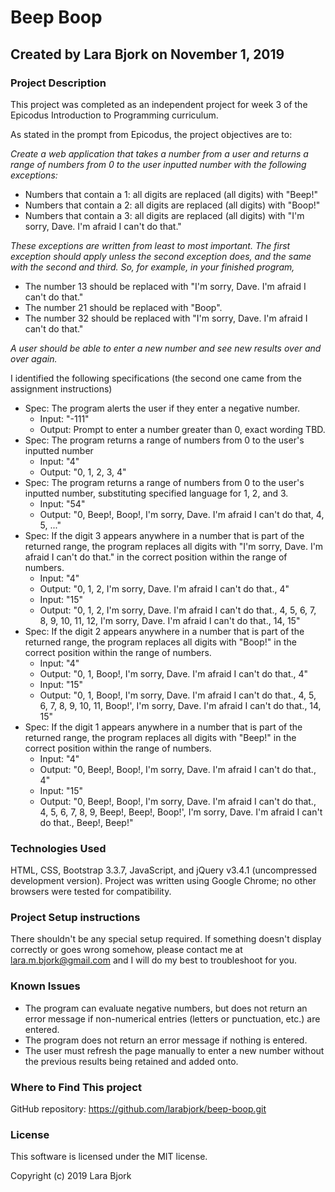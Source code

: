 # Beep Boop

## Created by Lara Bjork on November 1, 2019

### Project Description
This project was completed as an independent project for week 3 of the Epicodus Introduction to Programming curriculum.

As stated in the prompt from Epicodus, the project objectives are to:

_Create a web application that takes a number from a user and returns a range of numbers from 0 to the user inputted number with the following exceptions:_

* Numbers that contain a 1: all digits are replaced (all digits) with "Beep!"
* Numbers that contain a 2: all digits are replaced (all digits) with "Boop!"
* Numbers that contain a 3: all digits are replaced (all digits) with "I'm sorry, Dave. I'm afraid I can't do that."

_These exceptions are written from least to most important. The first exception should apply unless the second exception does, and the same with the second and third. So, for example, in your finished program,_

* The number 13 should be replaced with "I'm sorry, Dave. I'm afraid I can't do that."
* The number 21 should be replaced with "Boop".
* The number 32 should be replaced with "I'm sorry, Dave. I'm afraid I can't do that."

_A user should be able to enter a new number and see new results over and over again._

I identified the following specifications (the second one came from the assignment instructions)
* Spec: The program alerts the user if they enter a negative number.
    * Input: "-111"
    * Output: Prompt to enter a number greater than 0, exact wording TBD.
* Spec: The program returns a range of numbers from 0 to the user's inputted number
    * Input: "4"
    * Output: "0, 1, 2, 3, 4"
* Spec: The program returns a range of numbers from 0 to the user's inputted number, substituting specified language for 1, 2, and 3.
    * Input: "54"
    * Output: "0, Beep!, Boop!, I'm sorry, Dave. I'm afraid I can't do that, 4, 5, ..."  
* Spec: If the digit 3 appears anywhere in a number that is part of the returned range, the program replaces all digits with "I'm sorry, Dave. I'm afraid I can't do that." in the correct position within the range of numbers.
    * Input: "4"
    * Output: "0, 1, 2, I'm sorry, Dave. I'm afraid I can't do that., 4"
    * Input: "15"
    * Output: "0, 1, 2, I'm sorry, Dave. I'm afraid I can't do that., 4, 5, 6, 7, 8, 9, 10, 11, 12, I'm sorry, Dave. I'm afraid I can't do that., 14, 15"
* Spec: If the digit 2 appears anywhere in a number that is part of the returned range, the program replaces all digits with "Boop!" in the correct position within the range of numbers.
    * Input: "4"
    * Output: "0, 1, Boop!, I'm sorry, Dave. I'm afraid I can't do that., 4"
    * Input: "15"
    * Output: "0, 1, Boop!, I'm sorry, Dave. I'm afraid I can't do that., 4, 5, 6, 7, 8, 9, 10, 11, Boop!', I'm sorry, Dave. I'm afraid I can't do that., 14, 15"    
* Spec: If the digit 1 appears anywhere in a number that is part of the returned range, the program replaces all digits with "Beep!" in the correct position within the range of numbers.
    * Input: "4"
    * Output: "0, Beep!, Boop!, I'm sorry, Dave. I'm afraid I can't do that., 4"
    * Input: "15"
    * Output: "0, Beep!, Boop!, I'm sorry, Dave. I'm afraid I can't do that., 4, 5, 6, 7, 8, 9, Beep!, Beep!, Boop!', I'm sorry, Dave. I'm afraid I can't do that., Beep!, Beep!"   

### Technologies Used
HTML, CSS, Bootstrap 3.3.7, JavaScript, and jQuery v3.4.1 (uncompressed development version).
Project was written using Google Chrome; no other browsers were tested for compatibility.

### Project Setup instructions
There shouldn't be any special setup required. If something doesn't display correctly or goes wrong somehow, please contact me at  <lara.m.bjork@gmail.com> and I will do my best to troubleshoot for you.

### Known Issues
* The program can evaluate negative numbers, but does not return an error message if non-numerical entries (letters or punctuation, etc.) are entered.
* The program does not return an error message if nothing is entered.
* The user must refresh the page manually to enter a new number without the previous results being retained and added onto.


### Where to Find This project
GitHub repository: https://github.com/larabjork/beep-boop.git


### License
This software is licensed under the MIT license.

Copyright (c) 2019 Lara Bjork 
